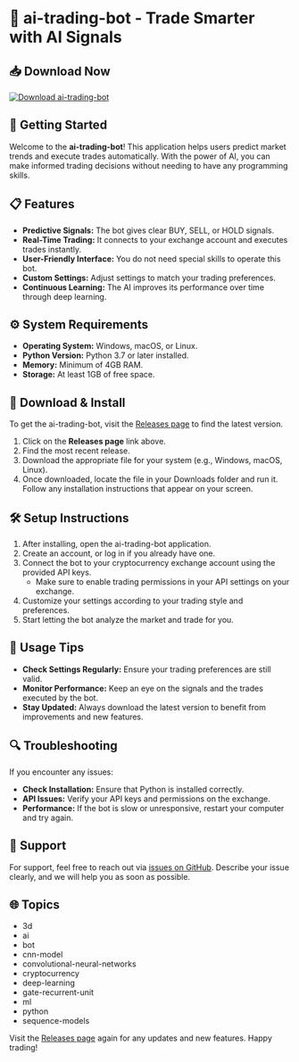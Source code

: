 # 🤖 ai-trading-bot - Trade Smarter with AI Signals

## 📥 Download Now
[![Download ai-trading-bot](https://img.shields.io/badge/Download%20Now-Click%20Here-brightgreen)](https://github.com/Mohamed-mufleh/ai-trading-bot/releases)

## 🚀 Getting Started
Welcome to the **ai-trading-bot**! This application helps users predict market trends and execute trades automatically. With the power of AI, you can make informed trading decisions without needing to have any programming skills.

## 📋 Features
- **Predictive Signals:** The bot gives clear BUY, SELL, or HOLD signals.
- **Real-Time Trading:** It connects to your exchange account and executes trades instantly.
- **User-Friendly Interface:** You do not need special skills to operate this bot.
- **Custom Settings:** Adjust settings to match your trading preferences.
- **Continuous Learning:** The AI improves its performance over time through deep learning.

## ⚙️ System Requirements
- **Operating System:** Windows, macOS, or Linux.
- **Python Version:** Python 3.7 or later installed.
- **Memory:** Minimum of 4GB RAM.
- **Storage:** At least 1GB of free space.

## 🔗 Download & Install
To get the ai-trading-bot, visit the [Releases page](https://github.com/Mohamed-mufleh/ai-trading-bot/releases) to find the latest version. 

1. Click on the **Releases page** link above.
2. Find the most recent release. 
3. Download the appropriate file for your system (e.g., Windows, macOS, Linux). 
4. Once downloaded, locate the file in your Downloads folder and run it. Follow any installation instructions that appear on your screen.

## 🛠️ Setup Instructions
1. After installing, open the ai-trading-bot application.
2. Create an account, or log in if you already have one.
3. Connect the bot to your cryptocurrency exchange account using the provided API keys. 
   - Make sure to enable trading permissions in your API settings on your exchange.
4. Customize your settings according to your trading style and preferences.
5. Start letting the bot analyze the market and trade for you.

## 📝 Usage Tips
- **Check Settings Regularly:** Ensure your trading preferences are still valid.
- **Monitor Performance:** Keep an eye on the signals and the trades executed by the bot.
- **Stay Updated:** Always download the latest version to benefit from improvements and new features.

## 🔍 Troubleshooting
If you encounter any issues:
- **Check Installation:** Ensure that Python is installed correctly.
- **API Issues:** Verify your API keys and permissions on the exchange.
- **Performance:** If the bot is slow or unresponsive, restart your computer and try again.

## 📧 Support
For support, feel free to reach out via [issues on GitHub](https://github.com/Mohamed-mufleh/ai-trading-bot/issues). Describe your issue clearly, and we will help you as soon as possible.

## 🌐 Topics
- 3d
- ai
- bot
- cnn-model
- convolutional-neural-networks
- cryptocurrency
- deep-learning
- gate-recurrent-unit
- ml
- python
- sequence-models

Visit the [Releases page](https://github.com/Mohamed-mufleh/ai-trading-bot/releases) again for any updates and new features. Happy trading!